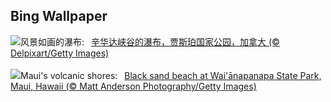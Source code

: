 ## Bing Wallpaper
![](https://www.bing.com/th?id=OHR.WaterfallsSunwaptaValley_ZH-CN1804229850_UHD.jpg&w=1000)风景如画的瀑布:&nbsp;&ensp;[辛华达峡谷的瀑布，贾斯珀国家公园，加拿大 (© Delpixart/Getty Images)](https://www.bing.com/th?id=OHR.WaterfallsSunwaptaValley_ZH-CN1804229850_UHD.jpg)
<br><br/>
![](https://www.bing.com/th?id=OHR.MauiBeach_EN-US7999098369_UHD.jpg&w=1000)Maui's volcanic shores:&nbsp;&ensp;[Black sand beach at Wai'ānapanapa State Park, Maui, Hawaii (© Matt Anderson Photography/Getty Images)](https://www.bing.com/th?id=OHR.MauiBeach_EN-US7999098369_UHD.jpg)
<br><br/>
